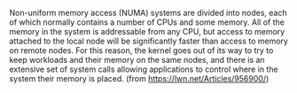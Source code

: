Non-uniform memory access (NUMA) systems are divided into nodes, each of which normally contains a number of CPUs and some memory. All of the memory in the system is addressable from any CPU, but access to memory attached to the local node will be significantly faster than access to memory on remote nodes. For this reason, the kernel goes out of its way to try to keep workloads and their memory on the same nodes, and there is an extensive set of system calls allowing applications to control where in the system their memory is placed. (from https://lwn.net/Articles/956900/)